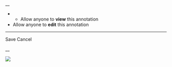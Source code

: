 __

  *   * Allow anyone to **view** this annotation
  * Allow anyone to **edit** this annotation



* * *

Save Cancel

__




![](https://bat.bing.com/action/0?ti=56018282&Ver=2&mid=631770d2-d185-4108-a34a-e1289ea3bcc7&sid=201ffde0635411ee902411d77b750559&vid=20202bf0635411ee9ac03f2e618b0b9f&vids=0&msclkid=N&pi=0&lg=en-US&sw=800&sh=600&sc=24&nwd=1&tl=Shortform%20%7C%20An%20Unquiet%20Mind&p=https%3A%2F%2Fwww.shortform.com%2Fapp%2Fbook%2Fan-unquiet-mind%2Fchapter-6&r=&lt=304&evt=pageLoad&sv=1&rn=536483)
